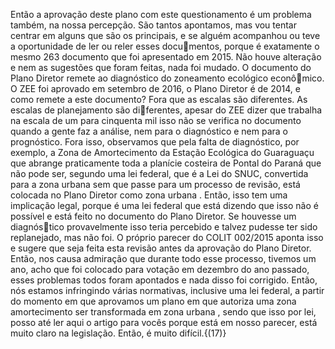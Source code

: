 Então a aprovação deste plano com este questionamento é um problema também, na nossa percepção. São tantos apontamos, mas vou tentar centrar em alguns que são os principais, e se alguém acompanhou ou teve a oportunidade de ler ou reler esses documentos, porque é exatamente o mesmo 263 documento que foi apresentado em 2015. Não houve alteração e nem as sugestões que foram feitas, nada foi mudado. O documento do Plano Diretor remete ao diagnóstico do zoneamento ecológico econômico. O ZEE foi aprovado em setembro de 2016, o Plano Diretor é de 2014, e como remete a este documento? Fora que as escalas são diferentes. As escalas de planejamento são diferentes, apesar do ZEE dizer que trabalha na escala de um para cinquenta mil isso não se verifica no documento quando a gente faz a análise, nem para o diagnóstico e nem para o prognóstico. Fora isso, observamos que pela falta de diagnóstico, por exemplo, a Zona de Amortecimento da Estação Ecológica do Guaraguaçu que abrange praticamente toda a planície costeira de Pontal do Paraná que não pode ser, segundo uma lei federal, que é a Lei do SNUC, convertida para a zona urbana sem que passe para um processo de revisão, está colocada no Plano Diretor como zona urbana . Então, isso tem uma implicação legal, porque é uma lei federal que está dizendo que isso não é possível e está feito no documento do Plano Diretor. Se houvesse um diagnóstico provavelmente isso teria percebido e talvez pudesse ter sido replanejado, mas não foi. O próprio parecer do COLIT 002/2015 aponta isso e sugere que seja feita esta revisão antes da aprovação do Plano Diretor. Então, nos causa admiração que durante todo esse processo, tivemos um ano, acho que foi colocado para votação em dezembro do ano passado, esses problemas todos foram apontados e nada disso foi corrigido. Então, nós estamos infringindo várias normativas, inclusive uma lei federal, a partir do momento em que aprovamos um plano em que autoriza uma zona amortecimento ser transformada em zona urbana , sendo que isso por lei, posso até ler aqui o artigo para vocês porque está em nosso parecer, está muito claro na legislação. Então, é muito difícil.{(17)}